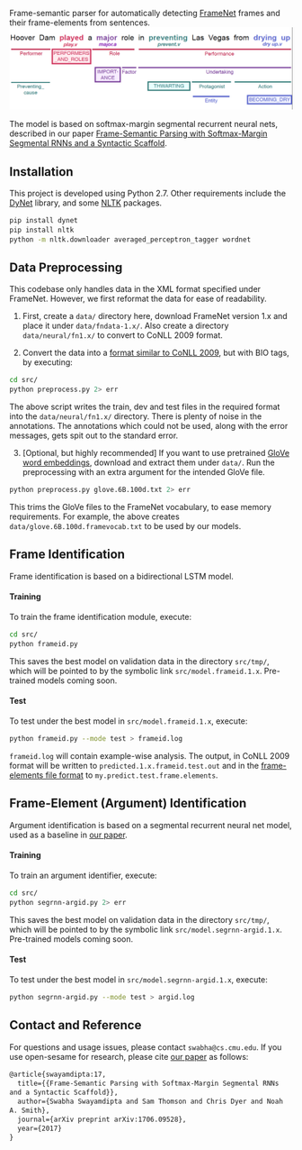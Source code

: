Frame-semantic parser for automatically detecting [FrameNet](https://framenet.icsi.berkeley.edu/fndrupal/) frames and their frame-elements from sentences. 
![Frame-semantics example](fig/fsp-example.png)

The model is based on  softmax-margin segmental recurrent neural nets, described in our paper [Frame-Semantic Parsing with Softmax-Margin Segmental RNNs and a Syntactic Scaffold](https://arxiv.org/abs/1706.09528).

## Installation

This project is developed using Python 2.7. Other requirements include the [DyNet](http://dynet.readthedocs.io/en/latest/python.html) library, and some [NLTK](https://www.nltk.org/) packages.

```sh
pip install dynet
pip install nltk
python -m nltk.downloader averaged_perceptron_tagger wordnet
```

## Data Preprocessing

This codebase only handles data in the XML format specified under FrameNet. However, we first reformat the data for ease of readability.

1. First, create a `data/` directory here, download FrameNet version 1.x and place it under `data/fndata-1.x/`. Also create a directory `data/neural/fn1.x/` to convert to CoNLL 2009 format.

2. Convert the data into a [format similar to CoNLL 2009](https://ufal.mff.cuni.cz/conll2009-st/task-description.html), but with BIO tags, by executing:
```sh
cd src/
python preprocess.py 2> err
```
The above script writes the train, dev and test files in the required format into the `data/neural/fn1.x/` directory. There is plenty of noise in the annotations. The annotations which could not be used, along with the error messages, gets spit out to the standard error.

3. [Optional, but highly recommended] If you want to use pretrained [GloVe word embeddings](https://nlp.stanford.edu/projects/glove/), download and extract them under `data/`. Run the preprocessing with an extra argument for the intended GloVe file.

```sh
python preprocess.py glove.6B.100d.txt 2> err
``` 
This trims the GloVe files to the FrameNet vocabulary, to ease memory requirements. For example, the above creates `data/glove.6B.100d.framevocab.txt` to be used by our models.

## Frame Identification

Frame identification is based on a bidirectional LSTM model.

#### Training
To train the frame identification module, execute:

```sh
cd src/
python frameid.py
```
This saves the best model on validation data in the directory `src/tmp/`, which will be pointed to by the symbolic link `src/model.frameid.1.x`. Pre-trained models coming soon.

#### Test
To test under the best model in `src/model.frameid.1.x`, execute:

```sh
python frameid.py --mode test > frameid.log
```
`frameid.log` will contain example-wise analysis. The output, in CoNLL 2009 format will be written to `predicted.1.x.frameid.test.out` and in the [frame-elements file format](https://github.com/Noahs-ARK/semafor/tree/master/training/data) to `my.predict.test.frame.elements`.

## Frame-Element (Argument) Identification

Argument identification is based on a segmental recurrent neural net model, used as a baseline in [our paper](https://arxiv.org/abs/1706.09528).

#### Training
To train an argument identifier, execute:
```sh
cd src/
python segrnn-argid.py 2> err
```
This saves the best model on validation data in the directory `src/tmp/`, which will be pointed to by the symbolic link `src/model.segrnn-argid.1.x`. Pre-trained models coming soon.

#### Test
To test under the best model in `src/model.segrnn-argid.1.x`, execute:

```sh
python segrnn-argid.py --mode test > argid.log
```

## Contact and Reference

For questions and usage issues, please contact `swabha@cs.cmu.edu`. If you use open-sesame for research, please cite [our paper](https://arxiv.org/pdf/1706.09528.pdf) as follows:

```
@article{swayamdipta:17,
  title={{Frame-Semantic Parsing with Softmax-Margin Segmental RNNs and a Syntactic Scaffold}},
  author={Swabha Swayamdipta and Sam Thomson and Chris Dyer and Noah A. Smith},
  journal={arXiv preprint arXiv:1706.09528},
  year={2017}
}
```

